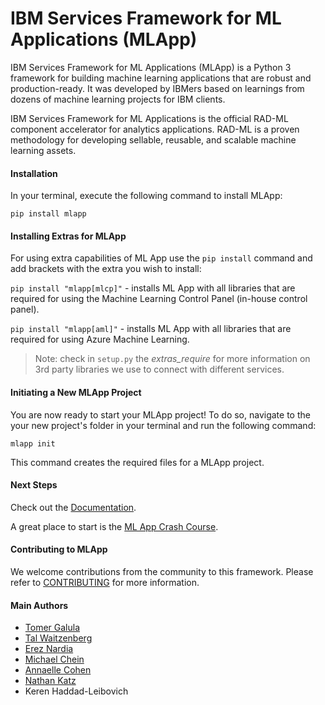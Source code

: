 # IBM Services Framework for ML Applications (MLApp)
IBM Services Framework for ML Applications (MLApp) is a Python 3 framework for building machine learning applications that are robust and production-ready. It was developed by IBMers based on learnings from dozens of machine learning projects for IBM clients.

IBM Services Framework for ML Applications is the official RAD-ML component accelerator for analytics applications. RAD-ML is a proven methodology for developing sellable, reusable, and scalable machine learning assets.

#### Installation
In your terminal, execute the following command to install MLApp:
```
pip install mlapp
```

#### Installing Extras for MLApp
For using extra capabilities of ML App use the `pip install` command and add brackets with the extra you wish to install:

<code>pip install "mlapp[mlcp]"</code> - installs ML App with all libraries that are required for using the Machine Learning Control Panel (in-house control panel).

<code>pip install "mlapp[aml]"</code> - installs ML App with all libraries that are required for using Azure Machine Learning.

> Note: check in `setup.py` the _extras_require_ for more information on 3rd party libraries we use to connect with different services.

#### Initiating a New MLApp Project
You are now ready to start your MLApp project! To do so, navigate to the your new project's folder in your terminal and run the following command:

```
mlapp init
```

This command creates the required files for a MLApp project.

#### Next Steps
Check out the [Documentation](http://mlapp-docs.apic.mybluemix.net).

A great place to start is the [ML App Crash Course](http://mlapp-docs.apic.mybluemix.net/crash-course/introduction).

#### Contributing to MLApp
We welcome contributions from the community to this framework. Please refer to [CONTRIBUTING](./CONTRIBUTING.md) for more information.

#### **Main Authors**
*  [Tomer Galula](mailto:tomer.galula@ibm.com)  
*  [Tal Waitzenberg](mailto:tal.waitzenberg@ibm.com)  
*  [Erez Nardia](mailto:erez.nardia@ibm.com)
*  [Michael Chein](mailto:michael.chein@ibm.com)
*  [Annaelle Cohen](mailto:annaelle.cohen@ibm.com)  
*  [Nathan Katz](mailto:katzn@us.ibm.com)
*  Keren Haddad-Leibovich  
